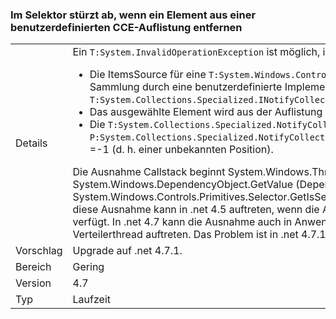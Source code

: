 ### <a name="crash-in-selector-when-removing-an-item-from-a-custom-incc-collection"></a>Im Selektor stürzt ab, wenn ein Element aus einer benutzerdefinierten CCE-Auflistung entfernen

|   |   |
|---|---|
|Details|Ein <code>T:System.InvalidOperationException</code> ist möglich, in das folgende Szenario:<ul><li>Die ItemsSource für eine <code>T:System.Windows.Controls.Primitives.Selector</code> ist eine Sammlung durch eine benutzerdefinierte Implementierung von <code>T:System.Collections.Specialized.INotifyCollectionChanged</code>.</li><li>Das ausgewählte Element wird aus der Auflistung entfernt.</li><li>Die <code>T:System.Collections.Specialized.NotifyCollectionChangedEventArgs</code> hat <code>P:System.Collections.Specialized.NotifyCollectionChangedEventArgs.OldStartingIndex</code> =-1 (d. h. einer unbekannten Position).</li></ul>Die Ausnahme Callstack beginnt System.Windows.Threading.Dispatcher.VerifyAccess() am System.Windows.DependencyObject.GetValue (DependencyProperty dp) am System.Windows.Controls.Primitives.Selector.GetIsSelected (DependencyObject -Element) diese Ausnahme kann in .net 4.5 auftreten, wenn die Anwendung mehrere Verteilerthread verfügt. In .net 4.7 kann die Ausnahme auch in Anwendungen mit einem einzelnen Verteilerthread auftreten. Das Problem ist in .net 4.7.1 behoben.|
|Vorschlag|Upgrade auf .net 4.7.1.|
|Bereich|Gering|
|Version|4.7|
|Typ|Laufzeit|

